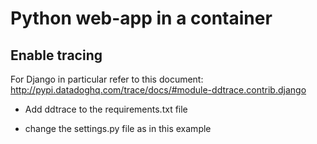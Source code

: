 # Python web-app in a container

## Enable tracing
For Django in particular refer to this document:
http://pypi.datadoghq.com/trace/docs/#module-ddtrace.contrib.django

- Add ddtrace to the requirements.txt file

- change the settings.py file as in this example


